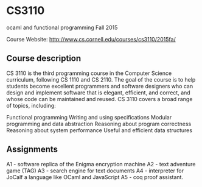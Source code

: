 # CS3110
ocaml and functional programming
Fall 2015

Course Website: http://www.cs.cornell.edu/courses/cs3110/2015fa/

## Course description
CS 3110 is the third programming course in the Computer Science curriculum, following CS 1110 and CS 2110. The goal of the course is to help students become excellent programmers and software designers who can design and implement software that is elegant, efficient, and correct, and whose code can be maintained and reused. CS 3110 covers a broad range of topics, including:

Functional programming
Writing and using specifications
Modular programming and data abstraction
Reasoning about program correctness
Reasoning about system performance
Useful and efficient data structures

## Assignments
A1 - software replica of the Enigma encryption machine
A2 - text adventure game (TAG)
A3 - search engine for text documents
A4 - interpreter for JoCalf a language like OCaml and JavaScript
A5 - coq proof assistant.
